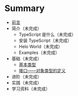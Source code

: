 # Summary

- [前言](README.md)
- 简介（未完成）
  - TypeScript 是什么（未完成）
  - 安装 TypeScript（未完成）
  - Helo World（未完成）
  - Examples（未完成）
- 基础（未完成）
  - [基本类型](basics/basic-types.md)
  - [接口——对象类型的定义](basics/interfaces-definition-of-object-type.md)
- 进阶（未完成）
- 实践（未完成）
- 学习资料（未完成）
